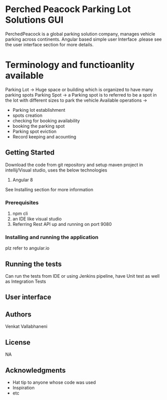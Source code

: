 # Perched Peacock Parking Lot Solutions GUI

PerchedPeacock is a global parking solution company, manages vehicle parking across continents.  Angular based simple user Interface .please see the user interface section for more details.

# Terminology and functioanlity available 

Parking Lot -> Huge space or building which is organized to have many parking spots
Parking Spot -> a Parking spot is to referred to be a spot in the lot with different sizes to park the vehicle
Available operations -> 

<ul>
	<li>Parking lot establishment</li><li> spots creation</li><li>checking for booking availability</li><li>booking the parking spot</li><li>Parking spot eviction</li><li>Record keeping and acounting</li></ul>


## Getting Started

Download the code from git repository and setup maven project in intellij/Visual studio, uses the below technologies
1. Angular 8


See Installing section for more information

### Prerequisites

1. npm cli
2. an IDE like visual studio
3. Referring Rest API up and running on port 9080




### Installing and running the application

plz refer to angular.io

## Running the tests

Can run the tests from IDE or using Jenkins pipeline, have Unit test as well as Integration Tests

## User interface

## Authors

Venkat Vallabhaneni

## License

NA

## Acknowledgments

* Hat tip to anyone whose code was used
* Inspiration
* etc
